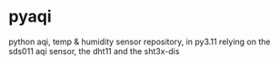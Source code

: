 # pyaqi
python aqi, temp &amp; humidity sensor repository, in py3.11
relying on the sds011 aqi sensor, the dht11 and the sht3x-dis
